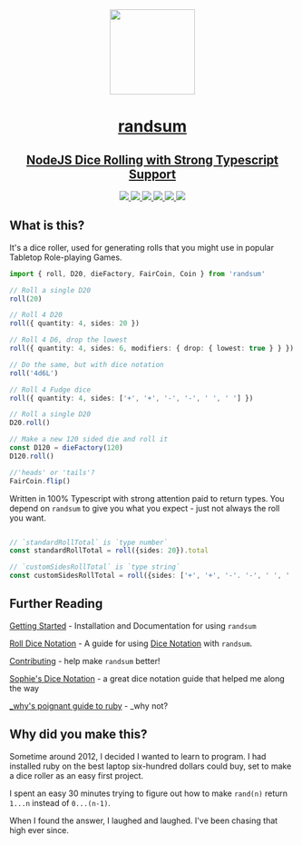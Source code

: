 <div align="center">
<a href="https://github.com/RANDSUM/randsum-ts" align="center">
  <img width="150" height="150" align="center" src="https://raw.githubusercontent.com/RANDSUM/randsum-ts/main/icon.webp">
</div>
<h1 align="center">randsum</h1>
<h2 align="center">NodeJS Dice Rolling with Strong Typescript Support</h2>
<div align="center">
  <a href="https://www.npmjs.com/package/randsum" align="center">
    <img src="https://img.shields.io/npm/v/randsum">
  </a>
  <a href="https://bundlephobia.com/package/randsum" align="center">
    <img src="https://img.shields.io/bundlephobia/minzip/randsum">
  </a>
  <a href="https://github.com/RANDSUM/randsum-ts/blob/main/CODE_OF_CONDUCT.md" align="center">
    <img src="https://img.shields.io/badge/code%20of-conduct-ff69b4.svg?style=flat">
  </a>
  <a href="https://github.com/RANDSUM/randsum-ts/actions/workflows/main.yml" align="center">
    <img src="https://github.com/RANDSUM/randsum-ts/actions/workflows/main.yml/badge.svg">
  </a>
  <a href="https://github.com/RANDSUM/randsum-ts/actions/workflows/github-code-scanning/codeql" align="center">
    <img src="https://github.com/RANDSUM/randsum-ts/actions/workflows/github-code-scanning/codeql/badge.svg">
  </a>
  <a href="https://github.com/oven-sh/bun">
    <img src="https://img.shields.io/badge/Bun-%23000000.svg?style=for-the-badge&logo=bun&logoColor=white">
  </a>
</div>

## What is this?

It's a dice roller, used for generating rolls that you might use in popular Tabletop Role-playing Games.

```ts
import { roll, D20, dieFactory, FairCoin, Coin } from 'randsum'

// Roll a single D20
roll(20)

// Roll 4 D20
roll({ quantity: 4, sides: 20 })

// Roll 4 D6, drop the lowest
roll({ quantity: 4, sides: 6, modifiers: { drop: { lowest: true } } })

// Do the same, but with dice notation
roll('4d6L')

// Roll 4 Fudge dice
roll({ quantity: 4, sides: ['+', '+', '-', '-', ' ', ' '] })

// Roll a single D20
D20.roll()

// Make a new 120 sided die and roll it
const D120 = dieFactory(120)
D120.roll()

//'heads' or 'tails'?
FairCoin.flip()
```

Written in 100% Typescript with strong attention paid to return types. You depend on `randsum` to give you what you expect - just not always the roll you want.

```ts

// `standardRollTotal` is `type number`
const standardRollTotal = roll({sides: 20}).total

// `customSidesRollTotal` is `type string`
const customSidesRollTotal = roll({sides: ['+', '+', '-'. '-', ' ', ' ']}).total
```

## Further Reading

[Getting Started](https://github.com/RANDSUM/randsum-ts/blob/main/GETTING_STARTED.md) - Installation and Documentation for using `randsum`

[Roll Dice Notation](https://github.com/RANDSUM/randsum-ts/blob/main/RANDSUM_DICE_NOTATION.md) - A guide for using [Dice Notation](https://en.wikipedia.org/wiki/Dice_notation) with `randsum`.

[Contributing](https://github.com/RANDSUM/randsum-ts/blob/main/CONTRIBUTING.md) - help make `randsum` better!

[Sophie's Dice Notation](https://sophiehoulden.com/dice/documentation/notation.html) - a great dice notation guide that helped me along the way

[\_why's poignant guide to ruby](https://poignant.guide/) - \_why not?

## Why did you make this?

Sometime around 2012, I decided I wanted to learn to program. I had installed ruby on the best laptop six-hundred dollars could buy, set to make a dice roller as an easy first project.

I spent an easy 30 minutes trying to figure out how to make `rand(n)` return `1...n` instead of `0...(n-1)`.

When I found the answer, I laughed and laughed. I've been chasing that high ever since.
